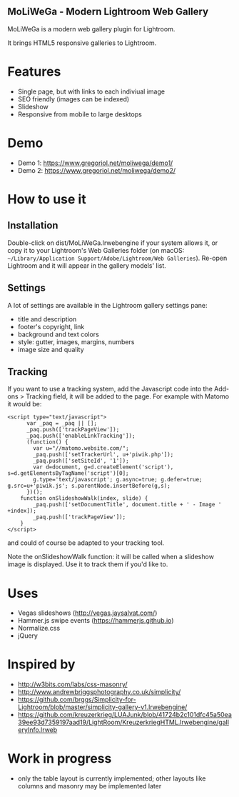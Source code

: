 MoLiWeGa - Modern Lightroom Web Gallery
----

MoLiWeGa is a modern web gallery plugin for Lightroom.

It brings HTML5 responsive galleries to Lightroom.

# Features
* Single page, but with links to each indiviual image
* SEO friendly (images can be indexed)
* Slideshow
* Responsive from mobile to large desktops

# Demo
* Demo 1: https://www.gregoriol.net/moliwega/demo1/
* Demo 2: https://www.gregoriol.net/moliwega/demo2/

# How to use it
## Installation
Double-click on dist/MoLiWeGa.lrwebengine if your system allows it, or copy it to your Lightroom's Web Galleries folder (on macOS: `~/Library/Application Support/Adobe/Lightroom/Web Galleries`).
Re-open Lightroom and it will appear in the gallery models' list.

## Settings
A lot of settings are available in the Lightroom gallery settings pane:

* title and description
* footer's copyright, link
* background and text colors
* style: gutter, images, margins, numbers
* image size and quality

## Tracking
If you want to use a tracking system, add the Javascript code into the Add-ons > Tracking field, it will be added to the page.
For example with Matomo it would be:
```
<script type="text/javascript">
	  var _paq = _paq || [];
	  _paq.push(['trackPageView']);
	  _paq.push(['enableLinkTracking']);
	  (function() {
	    var u="//matomo.website.com/";
	    _paq.push(['setTrackerUrl', u+'piwik.php']);
	    _paq.push(['setSiteId', '1']);
	    var d=document, g=d.createElement('script'), s=d.getElementsByTagName('script')[0];
	    g.type='text/javascript'; g.async=true; g.defer=true; g.src=u+'piwik.js'; s.parentNode.insertBefore(g,s);
	  })();
	function onSlideshowWalk(index, slide) {
		_paq.push(['setDocumentTitle', document.title + ' - Image ' +index]);
		_paq.push(['trackPageView']);
	}
</script>
```
and could of course be adapted to your tracking tool.

Note the onSlideshowWalk function: it will be called when a slideshow image is displayed. Use it to track them if you'd like to.

# Uses
* Vegas slideshows (http://vegas.jaysalvat.com/)
* Hammer.js swipe events (https://hammerjs.github.io)
* Normalize.css
* jQuery

# Inspired by
* http://w3bits.com/labs/css-masonry/
* http://www.andrewbriggsphotography.co.uk/simplicity/
* https://github.com/brggs/Simplicity-for-Lightroom/blob/master/simplicity-gallery-v1.lrwebengine/
* https://github.com/kreuzerkrieg/LUAJunk/blob/41724b2c101dfc45a50ea39ee93d7359197aad19/LightRoom/KreuzerkriegHTML.lrwebengine/galleryInfo.lrweb

# Work in progress
* only the table layout is currently implemented; other layouts like columns and masonry may be implemented later
